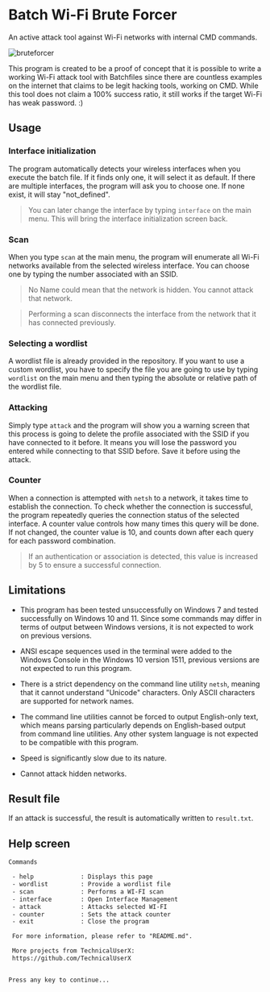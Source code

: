 # Batch Wi-Fi Brute Forcer
An active attack tool against Wi-Fi networks with internal CMD commands.

![bruteforcer](https://github.com/user-attachments/assets/caf3dc1f-4504-480d-b375-4dd437f5a09b)


This program is created to be a proof of concept that it is possible
to write a working Wi-Fi attack tool with Batchfiles since there 
are countless examples on the internet that claims to be legit
hacking tools, working on CMD. While this tool does not claim
a 100% success ratio, it still works if the target Wi-Fi has
weak password. :)

## Usage

### Interface initialization
The program automatically detects your wireless interfaces when you execute the batch file.
If it finds only one, it will select it as default. If there are multiple interfaces,
the program will ask you to choose one. If none exist, it will stay "not_defined".

> You can later change the interface by typing `interface` on the main menu.
> This will bring the interface initialization screen back.

### Scan
When you type `scan` at the main menu, the program will enumerate all Wi-Fi networks
available from the selected wireless interface. You can choose one by typing the number
associated with an SSID.

> No Name could mean that the network is hidden. You cannot attack that network.

> Performing a scan disconnects the interface from the network that it has connected previously.

### Selecting a wordlist
A wordlist file is already provided in the repository. If you want to use a custom
wordlist, you have to specify the file you are going to use by typing `wordlist` on the 
main menu and then typing the absolute or relative path of the wordlist file.

### Attacking
Simply type `attack` and the program will show you a warning screen that this process is going
to delete the profile associated with the SSID if you have connected to it before.
It means you will lose the password you entered while connecting to that SSID before.
Save it before using the attack.

### Counter
When a connection is attempted with `netsh` to a network, it takes time to establish the connection. To check whether the connection is successful,
the program repeatedly queries the connection status of the selected interface. A counter value controls how many times this query will be done.
If not changed, the counter value is 10, and counts down after each query for each password combination. 

> If an authentication or association is detected, this value is increased by 5 to ensure a successful connection.

## Limitations
- This program has been tested unsuccessfully on Windows 7 and tested successfully on Windows 10 and 11. Since some commands may differ in terms of output between Windows versions, it is not expected to work on previous versions.

- ANSI escape sequences used in the terminal were added to the Windows Console in the Windows 10 version 1511, previous versions are not expected to run this program.

- There is a strict dependency on the command line utility `netsh`, meaning that it cannot understand "Unicode" characters. Only ASCII characters are supported for network names.

- The command line utilities cannot be forced to output English-only text, which means parsing particularly depends on English-based output from command line utilities. Any other system language is not expected to be compatible with this program.

- Speed is significantly slow due to its nature.

- Cannot attack hidden networks.

## Result file
If an attack is successful, the result is automatically written to `result.txt`.


## Help screen
```txt
Commands

 - help             : Displays this page
 - wordlist         : Provide a wordlist file     
 - scan             : Performs a WI-FI scan       
 - interface        : Open Interface Management   
 - attack           : Attacks selected WI-FI      
 - counter          : Sets the attack counter     
 - exit             : Close the program

 For more information, please refer to "README.md".

 More projects from TechnicalUserX:
 https://github.com/TechnicalUserX


Press any key to continue...
```
